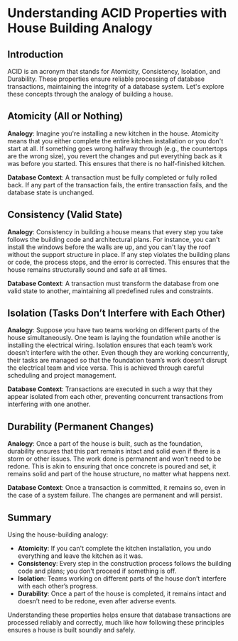 # Understanding ACID Properties with House Building Analogy

## Introduction

ACID is an acronym that stands for Atomicity, Consistency, Isolation, and Durability. These properties ensure reliable processing of database transactions, maintaining the integrity of a database system. Let's explore these concepts through the analogy of building a house.

## Atomicity (All or Nothing)

**Analogy**: Imagine you're installing a new kitchen in the house. Atomicity means that you either complete the entire kitchen installation or you don't start at all. If something goes wrong halfway through (e.g., the countertops are the wrong size), you revert the changes and put everything back as it was before you started. This ensures that there is no half-finished kitchen.

**Database Context**: A transaction must be fully completed or fully rolled back. If any part of the transaction fails, the entire transaction fails, and the database state is unchanged.

## Consistency (Valid State)

**Analogy**: Consistency in building a house means that every step you take follows the building code and architectural plans. For instance, you can't install the windows before the walls are up, and you can't lay the roof without the support structure in place. If any step violates the building plans or code, the process stops, and the error is corrected. This ensures that the house remains structurally sound and safe at all times.

**Database Context**: A transaction must transform the database from one valid state to another, maintaining all predefined rules and constraints.

## Isolation (Tasks Don’t Interfere with Each Other)

**Analogy**: Suppose you have two teams working on different parts of the house simultaneously. One team is laying the foundation while another is installing the electrical wiring. Isolation ensures that each team’s work doesn’t interfere with the other. Even though they are working concurrently, their tasks are managed so that the foundation team’s work doesn’t disrupt the electrical team and vice versa. This is achieved through careful scheduling and project management.

**Database Context**: Transactions are executed in such a way that they appear isolated from each other, preventing concurrent transactions from interfering with one another.

## Durability (Permanent Changes)

**Analogy**: Once a part of the house is built, such as the foundation, durability ensures that this part remains intact and solid even if there is a storm or other issues. The work done is permanent and won’t need to be redone. This is akin to ensuring that once concrete is poured and set, it remains solid and part of the house structure, no matter what happens next.

**Database Context**: Once a transaction is committed, it remains so, even in the case of a system failure. The changes are permanent and will persist.

## Summary

Using the house-building analogy:

- **Atomicity**: If you can't complete the kitchen installation, you undo everything and leave the kitchen as it was.
- **Consistency**: Every step in the construction process follows the building code and plans; you don't proceed if something is off.
- **Isolation**: Teams working on different parts of the house don’t interfere with each other’s progress.
- **Durability**: Once a part of the house is completed, it remains intact and doesn’t need to be redone, even after adverse events.

Understanding these properties helps ensure that database transactions are processed reliably and correctly, much like how following these principles ensures a house is built soundly and safely.
